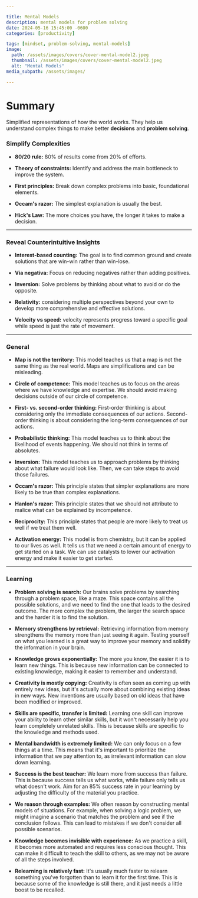 ```yaml
---

title: Mental Models
description: mental models for problem solving
date: 2024-05-16 15:45:00 -0600
categories: [productivity]

tags: [mindset, problem-solving, mental-models]
image:
  path: /assets/images/covers/cover-mental-model2.jpeg
  thumbnail: /assets/images/covers/cover-mental-model2.jpeg
  alt: "Mental Models"
media_subpath: /assets/images/

---
```


# Summary
Simplified representations of how the world works. They help us understand complex things to make better **decisions** and **problem solving**.

### Simplify Complexities
- **80/20 rule:** 80% of results come from 20% of efforts.

- **Theory of constraints:** Identify and address the main bottleneck to improve the system.

- **First principles:** Break down complex problems into basic, foundational elements.

- **Occam's razor:** The simplest explanation is usually the best.

- **Hick's Law:** The more choices you have, the longer it takes to make a decision.

---

### Reveal Counterintuitive Insights
- **Interest-based counting:** The goal is to find common ground and create solutions that are win-win rather than win-lose.

- **Via negativa:** Focus on reducing negatives rather than adding positives.

- **Inversion:** Solve problems by thinking about what to avoid or do the opposite.

- **Relativity:** considering multiple perspectives beyond your own to develop more comprehensive and effective solutions.

- **Velocity vs speed:** velocity represents progress toward a specific goal while speed is just the rate of movement.

---

### General 

- **Map is not the territory:** This model teaches us that a map is not the same thing as the real world. Maps are simplifications and can be misleading.

- **Circle of competence:** This model teaches us to focus on the areas where we have knowledge and expertise. We should avoid making decisions outside of our circle of competence.

- **First- vs. second-order thinking:** First-order thinking is about considering only the immediate consequences of our actions. Second-order thinking is about considering the long-term consequences of our actions.

- **Probabilistic thinking:** This model teaches us to think about the likelihood of events happening. We should not think in terms of absolutes.

- **Inversion:** This model teaches us to approach problems by thinking about what failure would look like. Then, we can take steps to avoid those failures.

- **Occam's razor:** This principle states that simpler explanations are more likely to be true than complex explanations.

- **Hanlon's razor:** This principle states that we should not attribute to malice what can be explained by incompetence.

- **Reciprocity:** This principle states that people are more likely to treat us well if we treat them well.

- **Activation energy:** This model is from chemistry, but it can be applied to our lives as well. It tells us that we need a certain amount of energy to get started on a task. We can use catalysts to lower our activation energy and make it easier to get started.

---

### Learning
- **Problem solving is search:** Our brains solve problems by searching through a problem space, like a maze. This space contains all the possible solutions, and we need to find the one that leads to the desired outcome. The more complex the problem, the larger the search space and the harder it is to find the solution.

- **Memory strengthens by retrieval:** Retrieving information from memory strengthens the memory more than just seeing it again. Testing yourself on what you learned is a great way to improve your memory and solidify the information in your brain.

- **Knowledge grows exponentially:** The more you know, the easier it is to learn new things. This is because new information can be connected to existing knowledge, making it easier to remember and understand.

- **Creativity is mostly copying:** Creativity is often seen as coming up with entirely new ideas, but it's actually more about combining existing ideas in new ways. New inventions are usually based on old ideas that have been modified or improved.

- **Skills are specific, transfer is limited:** Learning one skill can improve your ability to learn other similar skills, but it won't necessarily help you learn completely unrelated skills. This is because skills are specific to the knowledge and methods used.

- **Mental bandwidth is extremely limited:** We can only focus on a few things at a time. This means that it's important to prioritize the information that we pay attention to, as irrelevant information can slow down learning.

- **Success is the best teacher:** We learn more from success than failure. This is because success tells us what works, while failure only tells us what doesn't work. Aim for an 85% success rate in your learning by adjusting the difficulty of the material you practice.

- **We reason through examples:** We often reason by constructing mental models of situations. For example, when solving a logic problem, we might imagine a scenario that matches the problem and see if the conclusion follows. This can lead to mistakes if we don't consider all possible scenarios.

- **Knowledge becomes invisible with experience:** As we practice a skill, it becomes more automated and requires less conscious thought. This can make it difficult to teach the skill to others, as we may not be aware of all the steps involved.

- **Relearning is relatively fast:** It's usually much faster to relearn something you've forgotten than to learn it for the first time. This is because some of the knowledge is still there, and it just needs a little boost to be recalled.